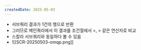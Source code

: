 ```yaml
---
createdDate: 2025-05-03
---
```

- 서브쿼리 결과가 1건의 행으로 반환
- 그러므로 메인쿼리에서 이 결과를 조건절에서 =, > 같은 연산자로 비교
- 스칼라 서브쿼리와 동일하다 볼 수 있음
- ![[SCR-20250503-omqp.png]]